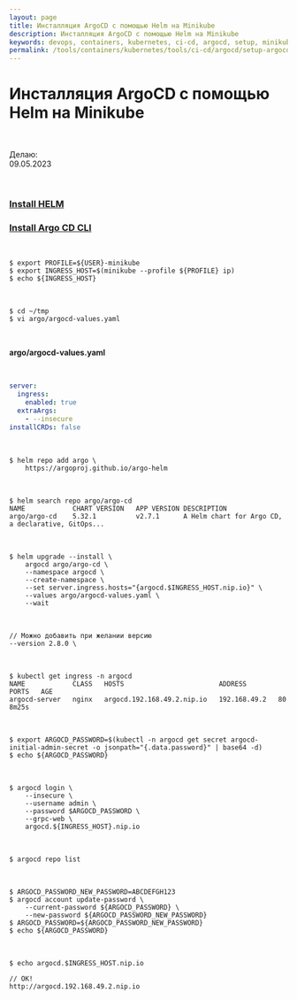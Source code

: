 ```yaml
---
layout: page
title: Инсталляция ArgoCD с помощью Helm на Minikube
description: Инсталляция ArgoCD с помощью Helm на Minikube
keywords: devops, containers, kubernetes, ci-cd, argocd, setup, minikube, helm
permalink: /tools/containers/kubernetes/tools/ci-cd/argocd/setup-argocd-using-helm/
---
```


# Инсталляция ArgoCD с помощью Helm на Minikube

<br/>

Делаю:  
09.05.2023

<br/>

### [Install HELM](/tools/containers/kubernetes/tools/packages/helm/setup/)

### [Install Argo CD CLI](/tools/containers/kubernetes/tools/ci-cd/argocd/setup/argocd-cli/)

<br/>

```
$ export PROFILE=${USER}-minikube
$ export INGRESS_HOST=$(minikube --profile ${PROFILE} ip)
$ echo ${INGRESS_HOST}
```

<br/>

```
$ cd ~/tmp
$ vi argo/argocd-values.yaml
```

<br/>

**argo/argocd-values.yaml**

<br/>

```yaml
server:
  ingress:
    enabled: true
  extraArgs:
    - --insecure
installCRDs: false
```

<br/>

```
$ helm repo add argo \
    https://argoproj.github.io/argo-helm
```

<br/>

```
$ helm search repo argo/argo-cd
NAME        	CHART VERSION	APP VERSION	DESCRIPTION
argo/argo-cd	5.32.1       	v2.7.1     	A Helm chart for Argo CD, a declarative, GitOps...
```

<br/>

```
$ helm upgrade --install \
    argocd argo/argo-cd \
    --namespace argocd \
    --create-namespace \
    --set server.ingress.hosts="{argocd.$INGRESS_HOST.nip.io}" \
    --values argo/argocd-values.yaml \
    --wait
```

<br/>

```
// Можно добавить при желании версию
--version 2.8.0 \
```

<br/>

```
$ kubectl get ingress -n argocd
NAME            CLASS   HOSTS                        ADDRESS        PORTS   AGE
argocd-server   nginx   argocd.192.168.49.2.nip.io   192.168.49.2   80      8m25s
```

<!-- <br/>

```
// Если понадобится обновить
// $ helm upgrade argocd --set server.ingress.hosts="{argocd.$INGRESS_HOST.nip.io}" --namespace argocd argo/argo-cd
``` -->

<br/>

```
$ export ARGOCD_PASSWORD=$(kubectl -n argocd get secret argocd-initial-admin-secret -o jsonpath="{.data.password}" | base64 -d)
$ echo ${ARGOCD_PASSWORD}
```

<br/>

```
$ argocd login \
    --insecure \
    --username admin \
    --password $ARGOCD_PASSWORD \
    --grpc-web \
    argocd.${INGRESS_HOST}.nip.io
```

<br/>

```
$ argocd repo list
```

<br/>

```
$ ARGOCD_PASSWORD_NEW_PASSWORD=ABCDEFGH123
$ argocd account update-password \
    --current-password ${ARGOCD_PASSWORD} \
    --new-password ${ARGOCD_PASSWORD_NEW_PASSWORD}
$ ARGOCD_PASSWORD=${ARGOCD_PASSWORD_NEW_PASSWORD}
$ echo ${ARGOCD_PASSWORD}
```

<br/>

```
$ echo argocd.$INGRESS_HOST.nip.io
```

```
// OK!
http://argocd.192.168.49.2.nip.io
```
